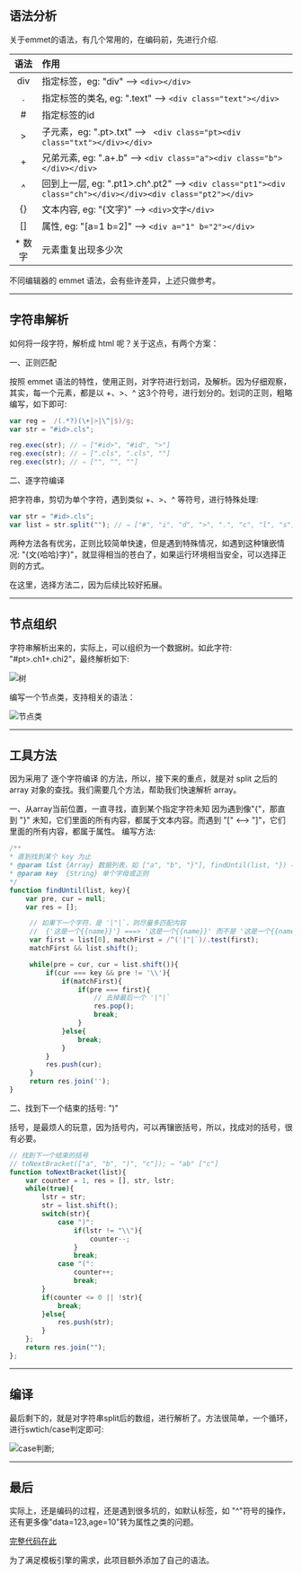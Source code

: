 ## 语法分析

关于emmet的语法，有几个常用的，在编码前，先进行介绍.

| 语法 | 作用  |
| :--------: | :--- |
| div | 指定标签，eg: "div" --> ```<div></div>``` |
| . | 指定标签的类名, eg: ".text" --> ```<div class="text"></div>``` |
| # | 指定标签的id |
| > | 子元素，eg: ".pt>.txt" --> ``` <div class="pt><div class="txt"></div></div>``` |
| + | 兄弟元素, eg: ".a+.b" --> ```<div class="a"><div class="b"></div></div>``` |
| ^ | 回到上一层, eg: ".pt1>.ch^.pt2" --> ```<div class="pt1"><div class="ch"></div></div><div class="pt2"></div>``` |
| {} | 文本内容, eg: "{文字}" --> ```<div>文字</div>``` |
| [] | 属性, eg: "[a=1 b=2]" --> ```<div a="1" b="2"></div>``` |
| \* 数字  | 元素重复出现多少次 |

不同编辑器的 emmet 语法，会有些许差异，上述只做参考。

----------

## 字符串解析

如何将一段字符，解析成 html 呢？关于这点，有两个方案：

一、正则匹配

按照 emmet 语法的特性，使用正则，对字符进行划词，及解析。因为仔细观察，其实，每一个元素，都是以 +、>、^ 这3个符号，进行划分的。划词的正则，粗略编写，如下即可:

``` javascript
var reg =  /(.*?)(\+|>|\^|$)/g;
var str = "#id>.cls";

reg.exec(str); // ⇒ ["#id>", "#id", ">"]
reg.exec(str); // ⇒ [".cls", ".cls", ""]
reg.exec(str); // ⇒ ["", "", ""]
```

二、逐字符编译

把字符串，剪切为单个字符，遇到类似 +、>、^ 等符号，进行特殊处理:

``` javascript
var str = "#id>.cls";
var list = str.split(""); // ⇒ ["#", "i", "d", ">", ".", "c", "l", "s"];
```



两种方法各有优劣，正则比较简单快速，但是遇到特殊情况，如遇到这种镶嵌情况: "{文{哈哈}字}"，就显得相当的苍白了，如果运行环境相当安全，可以选择正则的方式。

在这里，选择方法二，因为后续比较好拓展。

----------

## 节点组织

字符串解析出来的，实际上，可以组织为一个数据树。如此字符: "#pt>.ch1+.chi2"，最终解析如下:

![树](./assert/tree.png)

编写一个节点类，支持相关的语法：

![节点类](./assert/node.png)

----------

## 工具方法

因为采用了 逐个字符编译 的方法，所以，接下来的重点，就是对 split 之后的 array 对象的查找。我们需要几个方法，帮助我们快速解析 array。

一、从array当前位置，一直寻找，直到某个指定字符未知
因为遇到像"{"，那直到 "}" 未知，它们里面的所有内容，都属于文本内容。而遇到 "[" <--> "]"，它们里面的所有内容，都属于属性。
编写方法:
``` javascript
/**
* 直到找到某个 key 为止
* @param list {Array} 数据列表，如 ["a", "b", "}"], findUntil(list, "}) ⇒ "ab"
* @param key  {String} 单个字母或正则
*/
function findUntil(list, key){
	var pre, cur = null;
	var res = [];

	 // 如果下一个字符，是 '|"|`，则尽量多匹配内容
	 //  {'这是一个{{name}}'} ===> '这是一个{{name}}' 而不是 '这是一个{{name
	 var first = list[0], matchFirst = /^('|"|`)/.test(first);
	 matchFirst && list.shift();

	 while(pre = cur, cur = list.shift()){
	     if(cur === key && pre != '\\'){
	         if(matchFirst){
	             if(pre === first){
	                 // 去掉最后一个 '|"|`
	                 res.pop();
	                 break;
	             }
	         }else{
	             break;
	         }
	     }
	     res.push(cur);
	 }
	 return res.join('');
}
```

二、找到下一个结束的括号: ")"

括号，是最烦人的玩意，因为括号内，可以再镶嵌括号，所以，找成对的括号，很有必要。

``` javascript
// 找到下一个结束的括号
// toNextBracket(["a", "b", ")", "c"]); ⇒ "ab" ["c"]
function toNextBracket(list){
    var counter = 1, res = [], str, lstr;
    while(true){
        lstr = str;
        str = list.shift();
        switch(str){
            case ")":
                if(lstr != "\\"){
                    counter--;
                }
                break;
            case "(":
                counter++;
                break;
        }
        if(counter <= 0 || !str){
            break;
        }else{
            res.push(str);
        }
    };
    return res.join("");
};
```

----------

## 编译

最后剩下的，就是对字符串split后的数组，进行解析了。方法很简单，一个循环，进行swtich/case判定即可:

![case判断](./assert/case.png);

----------

## 最后

实际上，还是编码的过程，还是遇到很多坑的，如默认标签，如 "^"符号的操作，还有更多像"data=123,age=10"转为属性之类的问题。

[完整代码在此](https://github.com/linfenpan/simple-emmet.js)

为了满足模板引擎的需求，此项目额外添加了自己的语法。
